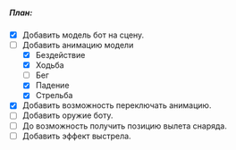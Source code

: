 
##### План:
- [x] Добавить модель бот на сцену.
- [ ] Добавить анимацию модели 
    - [x] Бездействие 
    - [x] Ходьба 
    - [ ] Бег 
    - [x] Падение 
    - [x] Стрельба
- [x] Добавить возможность переключать анимацию.
- [ ] Добавить оружие боту. 
- [ ] До возможность получить позицию вылета снаряда.
- [ ] Добавить эффект выстрела.